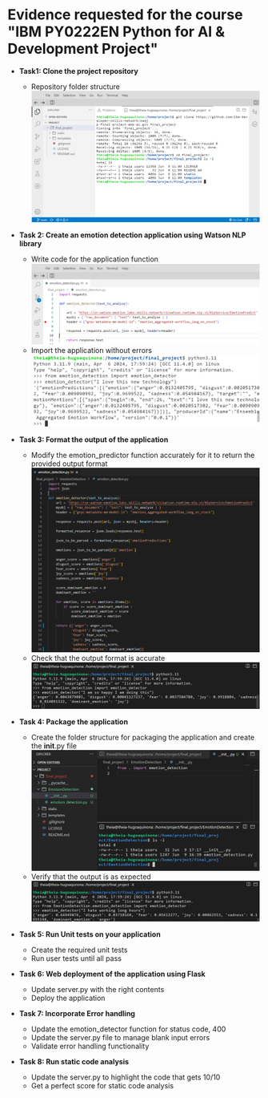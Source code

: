 # Evidence requested for the course "IBM PY0222EN Python for AI & Development Project"

* **Task1: Clone the project repository**
  - Repository folder structure 
![](./1_folder_structure.png)

* **Task 2: Create an emotion detection application using Watson NLP library**
  - Write code for the application function
![](./2a_emotion_detection.png)
  - Import the application without errors
![](./2b_application_creation.png)

* **Task 3: Format the output of the application**
  - Modify the emotion_predictor function accurately for it to return the provided output format
![](./3a_output_formatting.png)
  - Check that the output format is accurate 
![](./3b_formatted_output_test.png)

* **Task 4: Package the application**
  - Create the folder structure for packaging the application and create the __init__.py file
![](./4a_packaging.png)
  - Verify that the output is as expected
![](./4b_packaging_test.png)

* **Task 5: Run Unit tests on your application**
  - Create the required unit tests
  - Run user tests until all pass

* **Task 6: Web deployment of the application using Flask**
  - Update server.py with the right contents
  - Deploy the application

* **Task 7: Incorporate Error handling**
  - Update the emotion_detector function for status code, 400
  - Update the server.py file to manage blank input errors
  - Validate error handling functionality

* **Task 8: Run static code analysis**
  - Update the server.py to highlight the code that gets 10/10
  - Get a perfect score for static code analysis